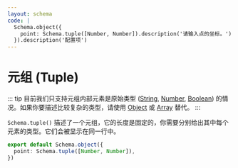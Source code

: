 ```yaml
---
layout: schema
code: |
  Schema.object({
    point: Schema.tuple([Number, Number]).description('请输入点的坐标。'),
  }).description('配置项')
---
```


# 元组 (Tuple)

::: tip
目前我们只支持元组内部元素是原始类型 ([String](./string.md), [Number](./number.md), [Boolean](./boolean.md)) 的情况。如果你要描述比较复杂的类型，请使用 [Object](./object.md) 或 [Array](./array.md) 替代。
:::

`Schema.tuple()` 描述了一个元组，它的长度是固定的，你需要分别给出其中每个元素的类型。它们会被显示在同一行中。

```ts
export default Schema.object({
  point: Schema.tuple([Number, Number]),
})
```
